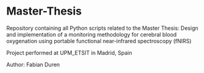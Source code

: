 # Master-Thesis
Repository containing all Python scripts related to the Master Thesis: Design and implementation of a monitoring methodology for cerebral blood oxygenation using portable functional near-infrared spectroscopy (fNIRS)

Project performed at UPM_ETSIT in Madrid, Spain

Author: Fabian Duren
